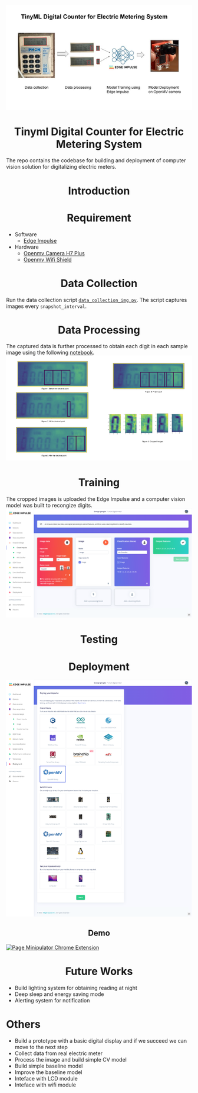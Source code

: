 ![alt workflow](assets/smart_meter_tinyML.jpg)

# <center> Tinyml Digital Counter for Electric Metering System </center>
 The repo contains the codebase for building and deployment of computer vision solution for digitalizing electric meters. 

# <center> Introduction </center>


# <center> Requirement </center>
 - Software 
    - [Edge Impulse](edgeimpulse.com)  
 - Hardware 
    - [Openmv Camera H7 Plus](https://openmv.io/collections/products/products/openmv-cam-h7-plus)
    - [Openmv Wifi Shield](https://openmv.io/collections/products/products/wifi-shield-1)

# <center>Data Collection </center>
Run the data collection script [`data_collection_img.py`](https://github.com/gigwegbe/tinyml-digital-counter-for-metering/blob/main/prototype/data_collection_img.py). The script captures images every `snapshot_interval`.  

# <center>Data Processing</center>
The captured data is further processed to obtain each digit in each sample image using the following [notebook](https://github.com/gigwegbe/tinyml-digital-counter-for-metering/blob/main/notebook/draw_digit_with_perpective_transform_crop_save_image.ipynb).
![alt workflow](assets/tinyml_img_processing.png)
# <center> Training </center>
The cropped images is uploaded the Edge Impulse and a computer vision model was built to recongize digits. 
![alt workflow](assets/model_training_details_before.png)

# <center> Testing </center>


# <center> Deployment </center>
![alt workflow](assets/tinyml_deployment.png)

## <center> Demo </center>


[![Page Minipulator Chrome Extension](https://i.imgur.com/1RNxxw6.png)](https://www.youtube.com/watch?v=Ymdig18wVlM "Page Minipulator - Chrome Extension")


# <center> Future Works </center>
- Build lighting system for obtaining reading at night
- Deep sleep and energy saving mode
- Alerting system for notification

#
# Others 
- Build a prototype with a basic digital display and if we succeed we can move to the next step
- Collect data from real electric meter
- Process the image and build simple CV model
- Build simple baseline model 
- Improve the baseline model 
- Inteface with LCD module
- Inteface with wifi module